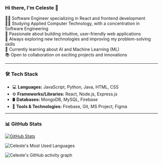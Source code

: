 ### Hi there, I'm Celeste 👋
👩‍💻  Software Engineer specializing in React and frontend development  
👩‍🎓  Studying Applied Computer Technology, with a concentration in Software Engineering  
🚀  Passionate about building intuitive, user-friendly web applications  
🌱  Always exploring new technologies and improving my problem-solving skills  
💭  Currently learning about AI and Machine Learning (ML)  
📚  Open to collaboration on exciting projects and innovations  

---

### 🛠️ Tech Stack
- 💻 **Languages:** JavaScript, Python, Java, HTML, CSS
- ⚙️ **Frameworks/Libraries:** React, Node.js, Express.js
- 🛢️ **Databases:** MongoDB, MySQL, Firebase
- 🧰 **Tools & Technologies:** Firebase, Git, MS Project, Figma

---

### 📊 GitHub Stats
[![GitHub Stats](https://github-readme-stats.vercel.app/api?username=CeeGitau&show_icons=true&count_private=true&include_all_commits=true&theme=radical)](https://github.com/anuraghazra/github-readme-stats)

![Celeste's Most Used Languages](https://github-readme-stats.vercel.app/api/top-langs/?username=CeeGitau&layout=compact&theme=radical)

![Celeste's GitHub activity graph](https://github-readme-activity-graph.vercel.app/graph?username=CeeGitau&theme=react-dark&hide_border=true)
